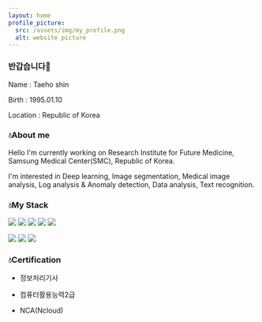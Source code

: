 ```yaml
---
layout: home
profile_picture:
  src: /assets/img/my_profile.png
  alt: website picture
---
```


### 반갑습니다👀

Name : Taeho shin

Birth : 1995.01.10

Location : Republic of Korea


### 💧About me
Hello
I'm currently working on Research Institute for Future Medicine, Samsung Medical Center(SMC), Republic of Korea.

I'm interested in Deep learning, Image segmentation, Medical image analysis, Log analysis & Anomaly detection, Data analysis, Text recognition.






### 💧My Stack

<img src="https://img.shields.io/badge/Python-3766AB?style=flat-square&logo=Python&logoColor=white"/> <img src="https://img.shields.io/badge/TensorFlow-FF6F00?style=flat-square&logo=TensorFlow&logoColor=white"/> <img src="https://img.shields.io/badge/Pandas-150458?style=flat-square&logo=Pandas&logoColor=white"/> <img src="https://img.shields.io/badge/PyTorch-EE4C2C?style=flat-square&logo=PyTorch&logoColor=white"/> <img src="https://img.shields.io/badge/OpenCV-5C3EE8?&style=flat-square&logo=OpenCV&logoColor=white"/>

<img src="https://img.shields.io/badge/Ncloud-03C75A?&style=flat-square&logo=Naver&logoColor=white"/> <img src="https://img.shields.io/badge/C%2B%2B-00599C?&style=flat-square&logo=Cplusplus&logoColor=white"/> <img src="https://img.shields.io/badge/JavaScript-F7DF1E?&style=flat-square&logo=JavaScript&logoColor=white"/> 






### 💧Certification

- 정보처리기사

- 컴퓨터활용능력2급

- NCA(Ncloud)
